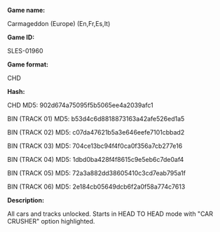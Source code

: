 **Game name:**

Carmageddon (Europe) (En,Fr,Es,It)

**Game ID:**

SLES-01960

**Game format:**

CHD

**Hash:**

CHD MD5: 902d674a75095f5b5065ee4a2039afc1

BIN (TRACK 01) MD5: b53d4c6d8818873163a42afe526ed1a5

BIN (TRACK 02) MD5: c07da47621b5a3e646eefe7101cbbad2

BIN (TRACK 03) MD5: 704ce13bc94f4f0ca0f356a7cb277e16

BIN (TRACK 04) MD5: 1dbd0ba428f4f8615c9e5eb6c7de0af4

BIN (TRACK 05) MD5: 72a3a882dd38605410c3cd7eab795a1f

BIN (TRACK 06) MD5: 2e184cb05649dcb6f2a0f58a774c7613

**Description:**

All cars and tracks unlocked. Starts in HEAD TO HEAD mode with "CAR CRUSHER" option highlighted.